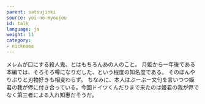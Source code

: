 ```yaml
---
parent: satsujinki
source: yoi-no-myoujou
id: talk
language: ja
weight: 11
category:
- nickname
---
```


メレムが口にする殺人鬼、とはもちろんあの人のこと。
月姫から一年後である本編では、そろそろ噂になりだした、という程度の知名度である。
そのぼんやりぶりと刃物好きも相変わらず。
ちなみに、本人はぶーぶー文句を言いつつ姫君の我が侭に付き合っている。今回ドイツくんだりまで来たのは姫君の我が侭でなく第三者による入れ知惠だそうだ。
